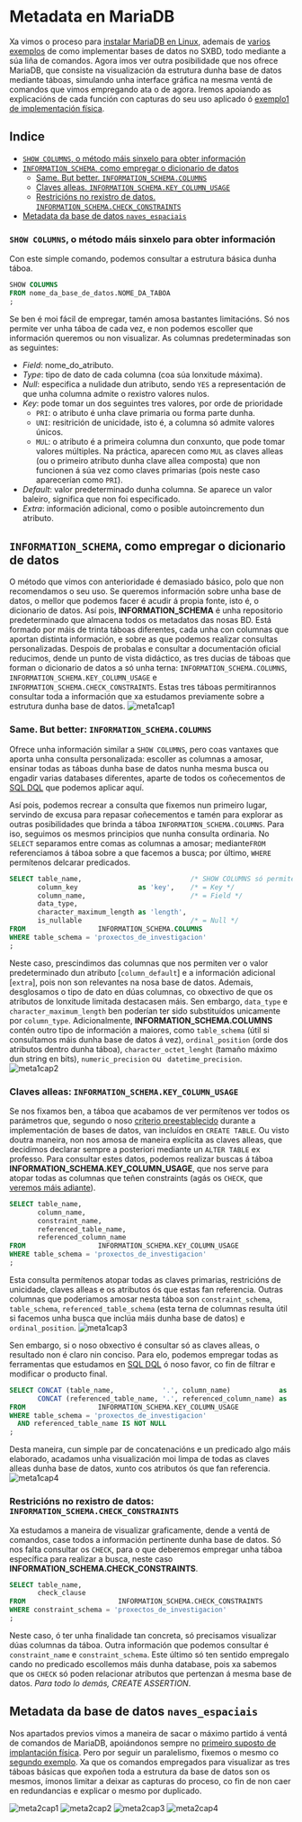 # Metadata en MariaDB

Xa vimos o proceso para [instalar MariaDB en Linux](instalacionMariaDB.md), ademais de [varios exemplos](exemplo2_MariaDB.md) de como implementar bases de datos no SXBD, todo mediante a súa liña de comandos. Agora imos ver outra posibilidade que nos ofrece MariaDB, que consiste na visualización da estrutura dunha base de datos mediante táboas, simulando unha interface gráfica na mesma ventá de comandos que vimos empregando ata o de agora. Iremos apoiando as explicacións de cada función con capturas do seu uso aplicado ó [exemplo1 de implementación física](exemplo1_MariaDB.md).

## Indice

- [```SHOW COLUMNS```, o método máis sinxelo para obter información](#show-columns-o-método-máis-sinxelo-para-obter-información)
- [```INFORMATION_SCHEMA```, como empregar o dicionario de datos](#information_schema-como-empregar-o-dicionario-de-datos)
  - [Same. But better. ```INFORMATION_SCHEMA.COLUMNS```](#same-but-better-information_schemacolumns)
  - [Claves alleas. ```INFORMATION_SCHEMA.KEY_COLUMN_USAGE```](#claves-alleas-information_schemakey_column_usage)
  - [Restricións no rexistro de datos. ```INFORMATION_SCHEMA.CHECK_CONSTRAINTS```](#restricións-no-rexistro-de-datos-information_schemacheck_constraints)
- [Metadata da base de datos ```naves_espaciais```](#metadata-da-base-de-datos-naves_espaciais)

### ```SHOW COLUMNS```, o método máis sinxelo para obter información

Con este simple comando, podemos consultar a estrutura básica dunha táboa.
```sql
SHOW COLUMNS
FROM nome_da_base_de_datos.NOME_DA_TABOA
;
```
Se ben é moi fácil de empregar, tamén amosa bastantes limitacións. Só nos permite ver unha táboa de cada vez, e non podemos escoller que información queremos ou non visualizar. As columnas predeterminadas son as seguintes:

- *Field*: nome_do_atributo.
- *Type*: tipo de dato de cada columna (coa súa lonxitude máxima).
- *Null*: especifica a nulidade dun atributo, sendo ```YES``` a representación de que unha columna admite o rexistro valores nulos.
- *Key*: pode tomar un dos seguintes tres valores, por orde de prioridade
  - ```PRI```: o atributo é unha clave primaria ou forma parte dunha.
  - ```UNI```: resitrición de unicidade, isto é, a columna só admite valores únicos.
  - ```MUL```: o atributo é a primeira columna dun conxunto, que pode tomar valores múltiples. Na práctica, aparecen como ```MUL``` as claves alleas (ou o primeiro atributo dunha clave allea composta) que non funcionen á súa vez como claves primarias (pois neste caso aparecerían como ```PRI```). 
- *Default*: valor predeterminado dunha columna. Se aparece un valor baleiro, significa que non foi especificado.
- *Extra*: información adicional, como o posible autoincremento dun atributo.

## ```INFORMATION_SCHEMA```, como empregar o dicionario de datos

O método que vimos con anterioridade é demasiado básico, polo que non recomendamos o seu uso. Se queremos información sobre unha base de datos, o mellor que podemos facer é acudir á propia fonte, isto é, o dicionario de datos. Así pois, **INFORMATION_SCHEMA** é unha repositorio predeterminado que almacena todos os metadatos das nosas BD. Está formado por máis de trinta táboas diferentes, cada unha con columnas que aportan distinta información, e sobre as que podemos realizar consultas personalizadas. Despois de probalas e consultar a documentación oficial reducimos, dende un punto de vista didáctico, as tres ducias de táboas que forman o dicionario de datos a só unha terna: ```INFORMATION_SCHEMA.COLUMNS```, ```INFORMATION_SCHEMA.KEY_COLUMN_USAGE``` e ```INFORMATION_SCHEMA.CHECK_CONSTRAINTS```. Estas tres táboas permitirannos consultar toda a información que xa estudamos previamente sobre a estrutura dunha base de datos.
![meta1cap1](/img/meta1cap1.PNG)

### Same. But better: ```INFORMATION_SCHEMA.COLUMNS```

Ofrece unha información similar a ```SHOW COLUMNS```, pero coas vantaxes que aporta unha consulta personalizada: escoller as columnas a amosar, ensinar todas as táboas dunha base de datos nunha mesma busca ou engadir varias databases diferentes, aparte de todos os coñecementos de [SQL DQL](DQL.md) que podemos aplicar aquí. 

Así pois, podemos recrear a consulta que fixemos nun primeiro lugar, servindo de excusa para repasar coñecementos e tamén para explorar as outras posibilidades que brinda a táboa ```INFORMATION_SCHEMA.COLUMNS```. Para iso, seguimos os mesmos principios que nunha consulta ordinaria. No ```SELECT``` separamos entre comas as columnas a amosar; mediante```FROM``` referenciamos á táboa sobre a que facemos a busca; por último, ```WHERE``` permítenos delcarar predicados. 
```sql
SELECT table_name,                           /* SHOW COLUMNS só permite unha táboa de cada vez */
       column_key               as 'key',    /* = Key */
       column_name,                          /* = Field */
       data_type,
       character_maximum_length as 'length',
       is_nullable                           /* = Null */
FROM                  INFORMATION_SCHEMA.COLUMNS
WHERE table_schema = 'proxectos_de_investigacion'
;
```
Neste caso, prescindimos das columnas que nos permiten ver o valor predeterminado dun atributo [```column_default```] e a información adicional [```extra```], pois non son relevantes na nosa base de datos. Ademais, desglosamos o tipo de dato en dúas columnas, co obxectivo de que os atributos de lonxitude limitada destacasen máis. Sen embargo, ```data_type``` e ```character_maximum_length``` ben poderían ter sido substituídos unicamente por ```column_type```. Adicionalmente, **INFORMATION_SCHEMA.COLUMNS** contén outro tipo de información a maiores, como ```table_schema``` (útil si consultamos máis dunha base de datos á vez), ```ordinal_position``` (orde dos atributos dentro dunha táboa), ```character_octet_lenght``` (tamaño máximo dun string en bits), ```numeric_precision``` ou ``` datetime_precision```.
![meta1cap2](/img/meta1cap2.PNG)

### Claves alleas: ```INFORMATION_SCHEMA.KEY_COLUMN_USAGE```

Se nos fixamos ben, a táboa que acabamos de ver permítenos ver todos os parámetros que, segundo o noso [criterio preestablecido](exemplo1_MariaDB.md#resumo-dos-criterios-seguidos) durante a implementación de bases de datos, van incluídos en ```CREATE TABLE```. Ou visto doutra maneira, non nos amosa de maneira explícita as claves alleas, que decidimos declarar sempre a posteriori mediante un ```ALTER TABLE``` ex professo. Para consultar estes datos, podemos realizar buscas á táboa **INFORMATION_SCHEMA.KEY_COLUMN_USAGE**, que nos serve para atopar todas as columnas que teñen constraints (agás os ```CHECK```, que [veremos máis adiante](#restricións-no-rexistro-de-datos-information_schemacheck_constraints)).
```sql
SELECT table_name,
       column_name,
       constraint_name,
       referenced_table_name,
       referenced_column_name
FROM                  INFORMATION_SCHEMA.KEY_COLUMN_USAGE
WHERE table_schema = 'proxectos_de_investigacion'
;
```
Esta consulta permítenos atopar todas as claves primarias, restricións de unicidade, claves alleas e os atributos ós que estas fan referencia. Outras columnas que poderiamos amosar nesta táboa son ```constraint_schema```, ```table_schema```, ```referenced_table_schema``` (esta terna de columnas resulta útil si facemos unha busca que inclúa máis dunha base de datos) e ```ordinal_position```.
![meta1cap3](/img/meta1cap3.PNG)

Sen embargo, si o noso obxectivo é consultar só as claves alleas, o resultado non é claro nin conciso. Para elo, podemos empregar todas as ferramentas que estudamos en [SQL DQL](DQL.md) ó noso favor, co fin de filtrar e modificar o producto final.
```sql
SELECT CONCAT (table_name,            '.', column_name)            as 'foreign_key',
       CONCAT (referenced_table_name, '.', referenced_column_name) as 'references'
FROM                  INFORMATION_SCHEMA.KEY_COLUMN_USAGE
WHERE table_schema = 'proxectos_de_investigacion'
  AND referenced_table_name IS NOT NULL
;
```
Desta maneira, cun simple par de concatenacións e un predicado algo máis elaborado, acadamos unha visualización moi limpa de todas as claves alleas dunha base de datos, xunto cos atributos ós que fan referencia.
![meta1cap4](/img/meta1cap4.PNG)

### Restricións no rexistro de datos: ```INFORMATION_SCHEMA.CHECK_CONSTRAINTS```

Xa estudamos a maneira de visualizar graficamente, dende a ventá de comandos, case todos a información pertinente dunha base de datos. Só nos falta consultar os ```CHECK```, para o que deberemos empregar unha táboa específica para realizar a busca, neste caso **INFORMATION_SCHEMA.CHECK_CONSTRAINTS**. 
```sql
SELECT table_name,
       check_clause
FROM                       INFORMATION_SCHEMA.CHECK_CONSTRAINTS
WHERE constraint_schema = 'proxectos_de_investigacion'
;
```
Neste caso, ó ter unha finalidade tan concreta, só precisamos visualizar dúas columnas da táboa. Outra información que podemos consultar é ```constraint_name``` e ```constraint_schema```. Este último só ten sentido empregalo cando no predicado escollemos máis dunha database, pois xa sabemos que os ```CHECK``` só poden relacionar atributos que pertenzan á mesma base de datos. *Para todo lo demás, CREATE ASSERTION*.


## Metadata da base de datos ```naves_espaciais```

Nos apartados previos vimos a maneira de sacar o máximo partido á ventá de comandos de MariaDB, apoiándonos sempre no [primeiro suposto de implantación física](exemplo1_MariaDB.md). Pero por seguir un paralelismo, fixemos o mesmo co [segundo exemplo](exemplo2_MariaDB.md). Xa que os comandos empregados para visualizar as tres táboas básicas que expoñen toda a estrutura da base de datos son os mesmos, ímonos limitar a deixar as capturas do proceso, co fin de non caer en redundancias e explicar o mesmo por duplicado.

![meta2cap1](/img/meta2cap1.PNG)
![meta2cap2](/img/meta2cap2.PNG)
![meta2cap3](/img/meta2cap3.PNG)
![meta2cap4](/img/meta2cap4.PNG)
